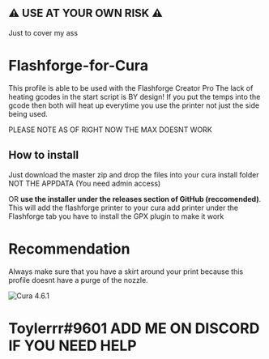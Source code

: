 ## :warning: USE AT YOUR OWN RISK :warning:
Just to cover my ass

# Flashforge-for-Cura
This profile is able to be used with the Flashforge Creator Pro The lack of heating gcodes in the start script is BY design! If you put the temps into the gcode then both will heat up everytime you use the printer not just the side being used.

PLEASE NOTE AS OF RIGHT NOW THE MAX DOESNT WORK


## How to install
Just download the master zip and drop the files into your cura install folder NOT THE APPDATA (You need admin access) 

OR
**use the installer under the releases section of GitHub (reccomended)**.
This will add the flashforge printer to your cura add printer under the Flashforge tab you have to install the GPX plugin to make it work

# Recommendation
Always make sure that you have a skirt around your print because this profile doesnt have a purge of the nozzle. 

![Cura 4.6.1](https://i.imgur.com/vwvsd38.png)



# Toylerrr#9601 ADD ME ON DISCORD IF YOU NEED HELP

